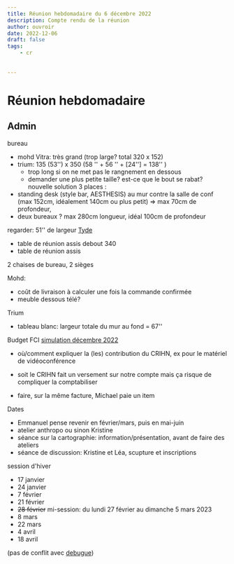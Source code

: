```yaml
---
title: Réunion hebdomadaire du 6 décembre 2022
description: Compte rendu de la réunion
author: ouvroir
date: 2022-12-06
draft: false
tags:
    - cr
    
        
---
```


# Réunion hebdomadaire

## Admin

bureau
- mohd Vitra: très grand (trop large? total 320 x 152)
- trium: 135 (53'') x 350 (58 '' + 56 '' + [24''] = 138'' )
    - trop long si on ne met pas le rangnement en dessous
    - demander une plus petite taille? est-ce que le bout se rabat? 
    nouvelle solution 3 places :
- standing desk (style bar, AESTHESIS) au mur contre la salle de conf (max 152cm, idéalement 140cm ou plus petit) => max 70cm de profondeur,
- deux bureaux ? max 280cm longueur, idéal 100cm de profondeur

regarder: 51'' de largeur
[Tyde](https://www.vitra.com/fr-ca/office/product/details/tyde-2-workstations)
- table de réunion assis debout 340
- table de réunion assis 

2 chaises de bureau, 2 sièges

Mohd:
- coût de livraison à calculer une fois la commande confirmée
- meuble dessous télé? 


Trium
- tableau blanc: largeur totale du mur au fond = 67''


Budget FCI [simulation décembre 2022](https://docs.google.com/spreadsheets/d/1tUmSu7QUQqwSY4BqCYkzBZ-iP9XNmIsM/edit#gid=666821184)
- où/comment expliquer la (les) contribution du CRIHN, ex pour le matériel de vidéoconférence

- soit le CRIHN fait un versement sur notre compte mais ça risque de compliquer la comptabiliser
- faire, sur la même facture, Michael paie un item



Dates
- Emmanuel pense revenir en février/mars, puis en mai-juin
- atelier anthropo ou sinon Kristine
- séance sur la cartographie: information/présentation, avant de faire des ateliers
- séance de discussion: Kristine et Léa, scupture et inscriptions

session d'hiver

* 17 janvier
* 24 janvier
* 7 février
* 21 février
* ~~28 février~~ mi-session: du lundi 27 février au dimanche 5 mars 2023
* 8 mars
* 22 mars
* 4 avril
* 18 avril

(pas de conflit avec [debugue](https://debugue.ecrituresnumeriques.ca/))